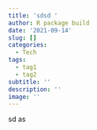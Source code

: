 ```yaml
---
title: 'sdsd '
author: R package build
date: '2021-09-14'
slug: []
categories:
  - Tech
tags:
  - tag1
  - tag2
subtitle: ''
description: ''
image: ''
---
```

sd as